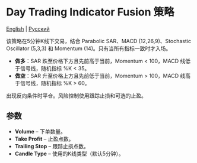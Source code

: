# Day Trading Indicator Fusion 策略
[English](README.md) | [Русский](README_ru.md)

该策略在5分钟K线下交易，结合 Parabolic SAR、MACD (12,26,9)、Stochastic Oscillator (5,3,3) 和 Momentum (14)。只有当所有指标一致时才入场。

- **做多**：SAR 跌至价格下方且先前高于当前，Momentum < 100，MACD 线低于信号线，随机指标 %K < 35。
- **做空**：SAR 升至价格上方且先前低于当前，Momentum > 100，MACD 线高于信号线，随机指标 %K > 60。

出现反向条件时平仓。风险控制使用跟踪止损和可选的止盈。

## 参数
- **Volume** – 下单数量。
- **Take Profit** – 止盈点数。
- **Trailing Stop** – 跟踪止损点数。
- **Candle Type** – 使用的K线类型（默认5分钟）。
